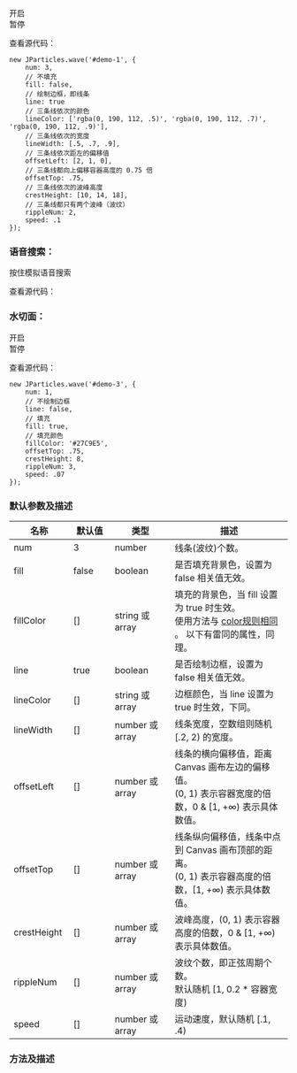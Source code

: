 <div class="instance-1">
    <div class="demo"></div>
	<div class="ctrl">
		<div class="btn btn-default open">开启</div>
		<div class="btn btn-default pause">暂停</div>
	</div>
</div>

查看源代码：

	new JParticles.wave('#demo-1', {
	    num: 3,
	    // 不填充
	    fill: false,
	    // 绘制边框，即线条
	    line: true
	    // 三条线依次的颜色
	    lineColor: ['rgba(0, 190, 112, .5)', 'rgba(0, 190, 112, .7)', 'rgba(0, 190, 112, .9)'],
	    // 三条线依次的宽度
	    lineWidth: [.5, .7, .9],
	    // 三条线依次距左的偏移值
	    offsetLeft: [2, 1, 0],
	    // 三条线都向上偏移容器高度的 0.75 倍
	    offsetTop: .75,
	    // 三条线依次的波峰高度
	    crestHeight: [10, 14, 18],
	    // 三条线都只有两个波峰（波纹）
	    rippleNum: 2,
	    speed: .1
	});

### 语音搜索：

<div class="instance-2">
    <div class="demo"></div>
	<div class="btn btn-default btn-block open">按住模拟语音搜索</div>
</div>

查看源代码：



### 水切面：

<div class="instance-3">
    <div class="demo"></div>
	<div class="ctrl">
		<div class="btn btn-default open">开启</div>
		<div class="btn btn-default pause">暂停</div>
	</div>
</div>

查看源代码：

	new JParticles.wave('#demo-3', {
	    num: 1,
		// 不绘制边框
        line: false,
		// 填充
        fill: true,
		// 填充颜色
        fillColor: '#27C9E5',
        offsetTop: .75,
        crestHeight: 8,
        rippleNum: 3,
        speed: .07
	});

### 默认参数及描述

<table class="table table-bordered-inner table-striped">
    <thead>
	    <tr>
	        <th width="100">名称</th>
	        <th width="100">默认值</th>
	        <th width="150">类型</th>
	        <th width="450">描述</th>
	    </tr>
    </thead>
    <tbody>
	    <tr>
	        <td>num</td>
	        <td>3</td>
	        <td>number</td>
	        <td>线条(波纹)个数。</td>
	    </tr>
	    <tr>
	        <td>fill</td>
	        <td>false</td>
	        <td>boolean</td>
	        <td>是否填充背景色，设置为 false 相关值无效。</td>
	    </tr>
	    <tr>
	        <td>fillColor</td>
	        <td>[]</td>
	        <td>string 或 array</td>
	        <td>
	            填充的背景色，当 fill 设置为 true 时生效。<br>
				使用方法与
	            <a class="dotted-line" href="/examples/quick_start#默认配置" target="_blank">
	                color规则相同
	            </a>。
				以下有雷同的属性，同理。
	        </td>
	    </tr>
	    <tr>
	        <td>line</td>
	        <td>true</td>
	        <td>boolean</td>
	        <td>是否绘制边框，设置为 false 相关值无效。</td>
	    </tr>
	    <tr>
	        <td>lineColor</td>
	        <td>[]</td>
	        <td>string 或 array</td>
	        <td>边框颜色，当 line 设置为 true 时生效，下同。</td>
	    </tr>
	    <tr>
	        <td>lineWidth</td>
	        <td>[]</td>
	        <td>number 或 array</td>
	        <td>
	            线条宽度，空数组则随机 [.2, 2) 的宽度。
	        </td>
	    </tr>
	    <tr>
	        <td>offsetLeft</td>
	        <td>[]</td>
	        <td>number 或 array</td>
	        <td>
				线条的横向偏移值，距离 Canvas 画布左边的偏移值。<br>
				(0, 1) 表示容器宽度的倍数，0 & [1, +∞) 表示具体数值。
			</td>
	    </tr>
	    <tr>
	        <td>offsetTop</td>
	        <td>[]</td>
	        <td>number 或 array</td>
	        <td>
				线条纵向偏移值，线条中点到 Canvas 画布顶部的距离。<br>
				(0, 1) 表示容器高度的倍数，[1, +∞) 表示具体数值。
			</td>
	    </tr>
	    <tr>
	        <td>crestHeight</td>
	        <td>[]</td>
	        <td>number 或 array</td>
	        <td>波峰高度，(0, 1) 表示容器高度的倍数，0 & [1, +∞) 表示具体数值。</td>
	    </tr>
	    <tr>
	        <td>rippleNum</td>
	        <td>[]</td>
	        <td>number 或 array</td>
	        <td>
				波纹个数，即正弦周期个数。<br>
				默认随机 [1, 0.2 * 容器宽度)
			</td>
	    </tr>
	    <tr>
	        <td>speed</td>
	        <td>[]</td>
	        <td>number 或 array</td>
	        <td>运动速度，默认随机 [.1, .4)</td>
	    </tr>
    </tbody>
</table>

### 方法及描述
